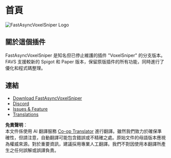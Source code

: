 <!--
CO_OP_TRANSLATOR_METADATA:
{
  "original_hash": "18b9a6162e54b11f75e8ce831ef55bd0",
  "translation_date": "2025-05-13T03:36:24+00:00",
  "source_file": "fastasyncvoxelsniper/README.md",
  "language_code": "tw"
}
-->
# 首頁

![FastAsyncVoxelSniper Logo](../../../fastasyncvoxelsniper/images/FAVS-Logo_160px.webp)

## 關於這個插件

FastAsyncVoxelSniper 是知名但已停止維護的插件 "VoxelSniper" 的分支版本。  
FAVS 支援較新的 Spigot 和 Paper 版本，保留原版插件的所有功能，同時進行了優化和程式碼整理。

## 連結

* [Download FastAsyncVoxelSniper](https://modrinth.com/plugin/fastasyncvoxelsniper)  
* [Discord](https://discord.gg/intellectualsites)  
* [Issues & Feature](https://github.com/IntellectualSites/FastAsyncVoxelSniper/issues)  
* [Translations](https://intellectualsites.crowdin.com/FastAsyncVoxelSniper/)

**免責聲明**：  
本文件係使用 AI 翻譯服務 [Co-op Translator](https://github.com/Azure/co-op-translator) 進行翻譯。雖然我們致力於確保準確性，但請注意，自動翻譯可能包含錯誤或不精確之處。原始文件的母語版本應視為權威來源。對於重要資訊，建議採用專業人工翻譯。我們不對因使用本翻譯所產生之任何誤解或誤譯負責。